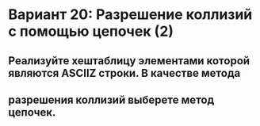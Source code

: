 # Вариант 20: Разрешение коллизий с помощью цепочек (2)

## Реализуйте хеш­таблицу элементами которой являются ASCII­Z строки. В качестве метода
## разрешения коллизий выберете метод цепочек.